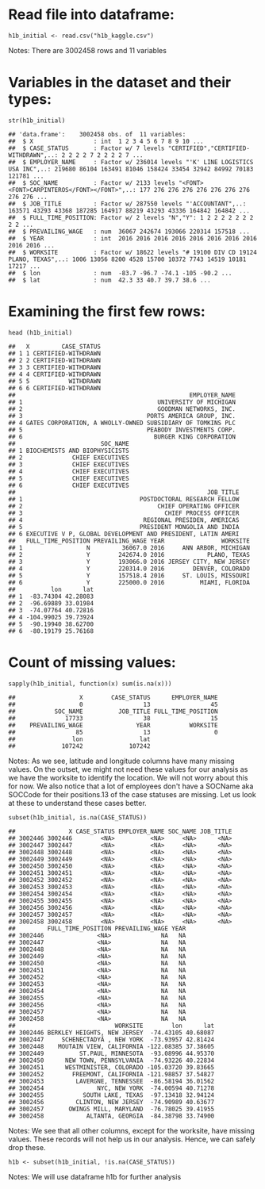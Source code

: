Read file into dataframe:
=========================

    h1b_initial <- read.csv("h1b_kaggle.csv")

Notes: There are 3002458 rows and 11 variables

Variables in the dataset and their types:
=========================================

    str(h1b_initial)

    ## 'data.frame':    3002458 obs. of  11 variables:
    ##  $ X                 : int  1 2 3 4 5 6 7 8 9 10 ...
    ##  $ CASE_STATUS       : Factor w/ 7 levels "CERTIFIED","CERTIFIED-WITHDRAWN",..: 2 2 2 2 7 2 2 2 2 7 ...
    ##  $ EMPLOYER_NAME     : Factor w/ 236014 levels "'K' LINE LOGISTICS USA INC",..: 219680 86104 163491 81046 158424 33454 32942 84992 70183 121781 ...
    ##  $ SOC_NAME          : Factor w/ 2133 levels "<FONT><FONT>CARPINTEROS</FONT></FONT>",..: 177 276 276 276 276 276 276 276 276 276 ...
    ##  $ JOB_TITLE         : Factor w/ 287550 levels "'ACCOUNTANT",..: 163571 43293 43368 187285 164917 88219 43293 43336 164842 164842 ...
    ##  $ FULL_TIME_POSITION: Factor w/ 2 levels "N","Y": 1 2 2 2 2 2 2 2 2 2 ...
    ##  $ PREVAILING_WAGE   : num  36067 242674 193066 220314 157518 ...
    ##  $ YEAR              : int  2016 2016 2016 2016 2016 2016 2016 2016 2016 2016 ...
    ##  $ WORKSITE          : Factor w/ 18622 levels "# 19100 DIV CD 19124 PLANO, TEXAS",..: 1006 13056 8200 4528 15700 10372 7743 14519 10181 17217 ...
    ##  $ lon               : num  -83.7 -96.7 -74.1 -105 -90.2 ...
    ##  $ lat               : num  42.3 33 40.7 39.7 38.6 ...

Examining the first few rows:
=============================

    head (h1b_initial)

    ##   X         CASE_STATUS
    ## 1 1 CERTIFIED-WITHDRAWN
    ## 2 2 CERTIFIED-WITHDRAWN
    ## 3 3 CERTIFIED-WITHDRAWN
    ## 4 4 CERTIFIED-WITHDRAWN
    ## 5 5           WITHDRAWN
    ## 6 6 CERTIFIED-WITHDRAWN
    ##                                                 EMPLOYER_NAME
    ## 1                                      UNIVERSITY OF MICHIGAN
    ## 2                                      GOODMAN NETWORKS, INC.
    ## 3                                   PORTS AMERICA GROUP, INC.
    ## 4 GATES CORPORATION, A WHOLLY-OWNED SUBSIDIARY OF TOMKINS PLC
    ## 5                                   PEABODY INVESTMENTS CORP.
    ## 6                                     BURGER KING CORPORATION
    ##                        SOC_NAME
    ## 1 BIOCHEMISTS AND BIOPHYSICISTS
    ## 2              CHIEF EXECUTIVES
    ## 3              CHIEF EXECUTIVES
    ## 4              CHIEF EXECUTIVES
    ## 5              CHIEF EXECUTIVES
    ## 6              CHIEF EXECUTIVES
    ##                                                      JOB_TITLE
    ## 1                                 POSTDOCTORAL RESEARCH FELLOW
    ## 2                                      CHIEF OPERATING OFFICER
    ## 3                                        CHIEF PROCESS OFFICER
    ## 4                                  REGIONAL PRESIDEN, AMERICAS
    ## 5                                 PRESIDENT MONGOLIA AND INDIA
    ## 6 EXECUTIVE V P, GLOBAL DEVELOPMENT AND PRESIDENT, LATIN AMERI
    ##   FULL_TIME_POSITION PREVAILING_WAGE YEAR                WORKSITE
    ## 1                  N         36067.0 2016     ANN ARBOR, MICHIGAN
    ## 2                  Y        242674.0 2016            PLANO, TEXAS
    ## 3                  Y        193066.0 2016 JERSEY CITY, NEW JERSEY
    ## 4                  Y        220314.0 2016        DENVER, COLORADO
    ## 5                  Y        157518.4 2016     ST. LOUIS, MISSOURI
    ## 6                  Y        225000.0 2016          MIAMI, FLORIDA
    ##          lon      lat
    ## 1  -83.74304 42.28083
    ## 2  -96.69889 33.01984
    ## 3  -74.07764 40.72816
    ## 4 -104.99025 39.73924
    ## 5  -90.19940 38.62700
    ## 6  -80.19179 25.76168

Count of missing values:
========================

    sapply(h1b_initial, function(x) sum(is.na(x)))

    ##                  X        CASE_STATUS      EMPLOYER_NAME 
    ##                  0                 13                 45 
    ##           SOC_NAME          JOB_TITLE FULL_TIME_POSITION 
    ##              17733                 38                 15 
    ##    PREVAILING_WAGE               YEAR           WORKSITE 
    ##                 85                 13                  0 
    ##                lon                lat 
    ##             107242             107242

Notes: As we see, latitude and longitude columns have many missing
values. On the outset, we might not need these values for our analysis
as we have the worksite to identify the location. We will not worry
about this for now. We also notice that a lot of employees don't have a
SOCName aka SOCCode for their positions.13 of the case statuses are
missing. Let us look at these to understand these cases better.

    subset(h1b_initial, is.na(CASE_STATUS))

    ##               X CASE_STATUS EMPLOYER_NAME SOC_NAME JOB_TITLE
    ## 3002446 3002446        <NA>          <NA>     <NA>      <NA>
    ## 3002447 3002447        <NA>          <NA>     <NA>      <NA>
    ## 3002448 3002448        <NA>          <NA>     <NA>      <NA>
    ## 3002449 3002449        <NA>          <NA>     <NA>      <NA>
    ## 3002450 3002450        <NA>          <NA>     <NA>      <NA>
    ## 3002451 3002451        <NA>          <NA>     <NA>      <NA>
    ## 3002452 3002452        <NA>          <NA>     <NA>      <NA>
    ## 3002453 3002453        <NA>          <NA>     <NA>      <NA>
    ## 3002454 3002454        <NA>          <NA>     <NA>      <NA>
    ## 3002455 3002455        <NA>          <NA>     <NA>      <NA>
    ## 3002456 3002456        <NA>          <NA>     <NA>      <NA>
    ## 3002457 3002457        <NA>          <NA>     <NA>      <NA>
    ## 3002458 3002458        <NA>          <NA>     <NA>      <NA>
    ##         FULL_TIME_POSITION PREVAILING_WAGE YEAR
    ## 3002446               <NA>              NA   NA
    ## 3002447               <NA>              NA   NA
    ## 3002448               <NA>              NA   NA
    ## 3002449               <NA>              NA   NA
    ## 3002450               <NA>              NA   NA
    ## 3002451               <NA>              NA   NA
    ## 3002452               <NA>              NA   NA
    ## 3002453               <NA>              NA   NA
    ## 3002454               <NA>              NA   NA
    ## 3002455               <NA>              NA   NA
    ## 3002456               <NA>              NA   NA
    ## 3002457               <NA>              NA   NA
    ## 3002458               <NA>              NA   NA
    ##                            WORKSITE        lon      lat
    ## 3002446 BERKLEY HEIGHTS, NEW JERSEY  -74.43105 40.68087
    ## 3002447     SCHENECTADYÂ , NEW YORK  -73.93957 42.81424
    ## 3002448    MOUTAIN VIEW, CALIFORNIA -122.08385 37.38605
    ## 3002449          ST.PAUL, MINNESOTA  -93.08996 44.95370
    ## 3002450      NEW TOWN, PENNSYLVANIA  -74.93226 40.22834
    ## 3002451      WESTMINISTER, COLORADO -105.03720 39.83665
    ## 3002452        FREEMONT, CALIFORNIA -121.98857 37.54827
    ## 3002453         LAVERGNE, TENNESSEE  -86.58194 36.01562
    ## 3002454               NYC, NEW YORK  -74.00594 40.71278
    ## 3002455           SOUTH LAKE, TEXAS  -97.13418 32.94124
    ## 3002456         CLINTON, NEW JERSEY  -74.90989 40.63677
    ## 3002457       OWINGS MILL, MARYLAND  -76.78025 39.41955
    ## 3002458            ALTANTA, GEORGIA  -84.38798 33.74900

Notes: We see that all other columns, except for the worksite, have
missing values. These records will not help us in our analysis. Hence,
we can safely drop these.

    h1b <- subset(h1b_initial, !is.na(CASE_STATUS))

Notes: We will use dataframe h1b for further analysis
